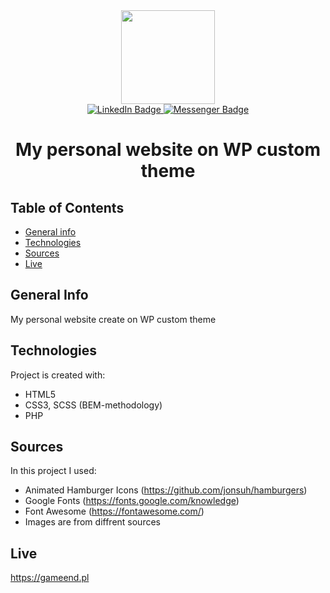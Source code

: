 <div align="center">
  <img src="https://media4.giphy.com/media/M9kgjEsLG6LMbYC9dl/giphy.gif?cid=ecf05e47lhf5yvp8z16kerd354beyo5e6fxfuk0mftzb1212&rid=giphy.gif&ct=g" width="150"/>
  <div id="badges">
  <a href="https://www.linkedin.com/in/marek-gacek">
    <img src="https://img.shields.io/badge/LinkedIn-blue?style=for-the-badge&logo=linkedin&logoColor=white" alt="LinkedIn Badge"/>
  </a>
    <a href="https://m.me/marek.gacek.9465">
    <img src="https://img.shields.io/badge/Messenger-white?style=for-the-badge&logo=messenger&logoColor=blue" alt="Messenger Badge"/>
  </a> 
  </div>



# My personal website on WP custom theme

<div align="left">

## Table of Contents
* [General info](#general-info)
* [Technologies](#technologies)
* [Sources](#sources)
* [Live](#live)

## General Info
My personal website create on WP custom theme

## Technologies
Project is created with:
* HTML5
* CSS3, SCSS (BEM-methodology)
* PHP

## Sources
In this project I used:

* Animated Hamburger Icons (https://github.com/jonsuh/hamburgers)
* Google Fonts (https://fonts.google.com/knowledge)
* Font Awesome (https://fontawesome.com/)
* Images are from diffrent sources

## Live
https://gameend.pl

</div>
